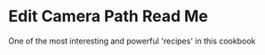 Edit Camera Path Read Me
===

One of the most interesting and powerful 'recipes' in this cookbook



